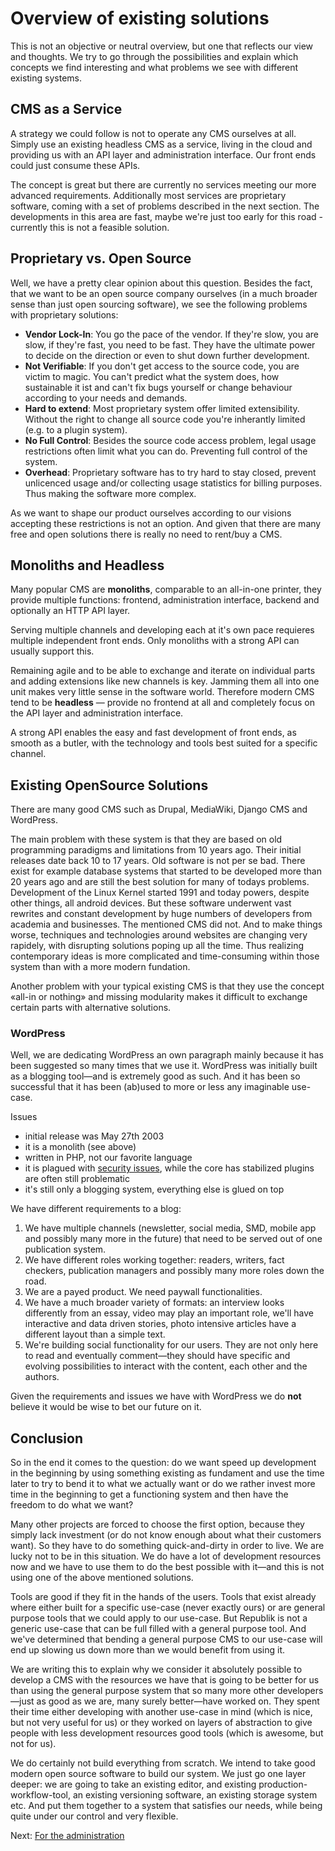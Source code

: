 # Overview of existing solutions

This is not an objective or neutral overview, but one that reflects our view and thoughts. We try to go through the possibilities and explain which concepts we find interesting and what problems we see with different existing systems.

## CMS as a Service

A strategy we could follow is not to operate any CMS ourselves at all. Simply use an existing headless CMS as a service, living in the cloud and providing us with an API layer and administration interface. Our front ends could just consume these APIs.

The concept is great but there are currently no services meeting our more advanced requirements. Additionally most services are proprietary software, coming with a set of problems described in the next section. The developments in this area are fast, maybe we're just too early for this road - currently this is not a feasible solution.

## Proprietary vs. Open Source

Well, we have a pretty clear opinion about this question. Besides the fact, that we want to be an open source company ourselves \(in a much broader sense than just open sourcing software\), we see the following problems with proprietary solutions:

* **Vendor Lock-In**: You go the pace of the vendor. If they're slow, you are slow, if they're fast, you need to be fast. They have the ultimate power to decide on the direction or even to shut down further development.
* **Not Verifiable**: If you don't get access to the source code, you are victim to magic. You can't predict what the system does, how sustainable it ist and can't fix bugs yourself or change behaviour according to your needs and demands.
* **Hard to extend**: Most proprietary system offer limited extensibility. Without the right to change all source code you're inherantly limited \(e.g. to a plugin system\).
* **No Full Control**: Besides the source code access problem, legal usage restrictions often limit what you can do. Preventing full control of the system.
* **Overhead**: Proprietary software has to try hard to stay closed, prevent unlicenced usage and/or collecting usage statistics for billing purposes. Thus making the software more complex.

As we want to shape our product ourselves according to our visions accepting these restrictions is not an option. And given that there are many free and open solutions there is really no need to rent/buy a CMS.

## Monoliths and Headless

Many popular CMS are **monoliths**, comparable to an all-in-one printer, they provide multiple functions: frontend, administration interface, backend and optionally an HTTP API layer.

Serving multiple channels and developing each at it's own pace requieres multiple independent front ends. Only monoliths with a strong API can usually support this.

Remaining agile and to be able to exchange and iterate on individual parts and adding extensions like new channels is key. Jamming them all into one unit makes very little sense in the software world. Therefore modern CMS tend to be **headless** — provide no frontend at all and completely focus on the API layer and administration interface.

A strong API enables the easy and fast development of front ends, as smooth as a butler, with the technology and tools best suited for a specific channel.

## Existing OpenSource Solutions

There are many good CMS such as Drupal, MediaWiki, Django CMS and WordPress.

The main problem with these system is that they are based on old programming paradigms and limitations from 10 years ago. Their initial releases date back 10 to 17 years. Old software is not per se bad. There exist for example database systems that started to be developed more than 20 years ago and are still the best solution for many of todays problems. Development of the Linux Kernel started 1991 and today powers, despite other things, all android devices. But these software underwent vast rewrites and constant development by huge numbers of developers from academia and businesses. The mentioned CMS did not. And to make things worse, techniques and technologies around websites are changing very rapidely, with disrupting solutions poping up all the time. Thus realizing contemporary ideas is more complicated and time-consuming within those system than with a more modern fundation.

Another problem with your typical existing CMS is that they use the concept «all-in or nothing» and missing modularity makes it difficult to exchange certain parts with alternative solutions.

### WordPress

Well, we are dedicating WordPress an own paragraph mainly because it has been suggested so many times that we use it. WordPress was initially built as a blogging tool—and is extremely good as such. And it has been so successful that it has been \(ab\)used to more or less any imaginable use-case.

Issues

* initial release was May 27th 2003
* it is a monolith \(see above\)
* written in PHP, not our favorite language
* it is plagued with [security issues](https://en.wikipedia.org/wiki/WordPress#Vulnerabilities), while the core has stabilized plugins are often still problematic
* it's still only a blogging system, everything else is glued on top

We have different requirements to a blog:

1. We have multiple channels \(newsletter, social media, SMD, mobile app and possibly many more in the future\) that need to be served out of one publication system.
2. We have different roles working together: readers, writers, fact checkers, publication managers and possibly many more roles down the road.
3. We are a payed product. We need paywall functionalities.
4. We have a much broader variety of formats: an interview looks differently from an essay, video may play an important role, we'll have interactive and data driven stories, photo intensive articles have a different layout than a simple text.
5. We're building social functionality for our users. They are not only here to read and eventually comment—they should have specific and evolving possibilities to interact with the content, each other and the authors.

Given the requirements and issues we have with WordPress we do **not** believe it would be wise to bet our future on it.

## Conclusion

So in the end it comes to the question: do we want speed up development in the beginning by using something existing as fundament and use the time later to try to bend it to what we actually want or do we rather invest more time in the beginning to get a functioning system and then have the freedom to do what we want?

Many other projects are forced to choose the first option, because they simply lack investment \(or do not know enough about what their customers want\). So they have to do something quick-and-dirty in order to live. We are lucky not to be in this situation. We do have a lot of development resources now and we have to use them to do the best possible with it—and this is not using one of the above mentioned solutions.

Tools are good if they fit in the hands of the users. Tools that exist already where either built for a specific use-case \(never exactly ours\) or are general purpose tools that we could apply to our use-case. But Republik is not a generic use-case that can be full filled with a general purpose tool. And we've determined that bending a general purpose CMS to our use-case will end up slowing us down more than we would benefit from using it.

We are writing this to explain why we consider it absolutely possible to develop a CMS with the resources we have that is going to be better for us than using the general purpose system that so many more other developers—just as good as we are, many surely better—have worked on. They spent their time either developing with another use-case in mind \(which is nice, but not very useful for us\) or they worked on layers of abstraction to give people with less development resources good tools \(which is awesome, but not for us\).

We do certainly not build everything from scratch. We intend to take good modern open source software to build our system. We just go one layer deeper: we are going to take an existing editor, and existing production-workflow-tool, an existing versioning software, an existing storage system etc. And put them together to a system that satisfies our needs, while being quite under our control and very flexible.

Next: [For the administration](../admin.md)
